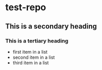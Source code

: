 test-repo
=========
## This is a secondary heading
### This is a tertiary heading
* first item in a list
* second item in a list
* third item in a list
